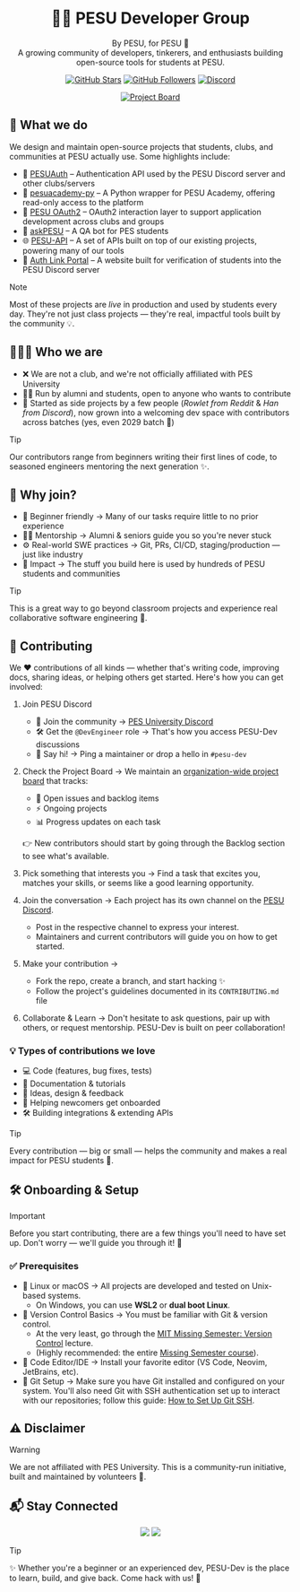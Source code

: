 <!-- Banner -->
<h1 align="center">👩‍💻 PESU Developer Group</h1>

<p align="center">
  By PESU, for PESU 💙<br/>
  A growing community of developers, tinkerers, and enthusiasts building open-source tools for students at PESU.
</p>

<p align="center">
  <a href="https://github.com/pesu-dev"><img src="https://img.shields.io/github/stars/pesu-dev?style=social" alt="GitHub Stars"></a>
  <a href="https://github.com/pesu-dev"><img src="https://img.shields.io/github/followers/pesu-dev?style=social" alt="GitHub Followers"></a>
  <a href="https://discord.gg/eZ3uFs2"><img src="https://img.shields.io/badge/Discord-Join%20Community-5865F2?logo=discord&style=social" alt="Discord">
</a>
</p>

<p align="center">
  <a href="https://github.com/orgs/pesu-dev/projects/4">
    <img src="https://img.shields.io/badge/Project%20Board-Track%20Progress-blue?style=for-the-badge&logo=github" alt="Project Board">
  </a>
</p>


## 🚀 What we do

We design and maintain open-source projects that students, clubs, and communities at PESU actually use. Some highlights include:

* 🔑 [PESUAuth](https://github.com/pesu-dev/auth) – Authentication API used by the PESU Discord server and other clubs/servers  
* 🐍 [pesuacademy-py](https://github.com/pesu-dev/pesuacademy) – A Python wrapper for PESU Academy, offering read-only access to the platform  
* 🔐 [PESU OAuth2](https://github.com/pesu-dev/oauth2) – OAuth2 interaction layer to support application development across clubs and groups  
* 🤖 [askPESU](https://github.com/pesu-dev/ask-pesu) – A QA bot for PES students  
* 🌐 [PESU-API](https://github.com/pesu-dev/pesu-api) – A set of APIs built on top of our existing projects, powering many of our tools
* 🔗 [Auth Link Portal](https://github.com/pesu-dev/auth-link-portal) – A website built for verification of students into the PESU Discord server
  

> [!NOTE]  
> Most of these projects are _live_ in production and used by students every day. They're not just class projects — they're real, impactful tools built by the community 💡.

## 🧑‍🤝‍🧑 Who we are

* ❌ We are not a club, and we're not officially affiliated with PES University  
* 👨‍🎓 Run by alumni and students, open to anyone who wants to contribute  
* 🌱 Started as side projects by a few people (*Rowlet from Reddit* & *Han from Discord*), now grown into a welcoming dev space with contributors across batches (yes, even 2029 batch 👀)  

> [!TIP]
> Our contributors range from beginners writing their first lines of code, to seasoned engineers mentoring the next generation ✨.


## 🌱 Why join?

* 🐣 Beginner friendly → Many of our tasks require little to no prior experience  
* 🧑‍🏫 Mentorship → Alumni & seniors guide you so you're never stuck  
* ⚙️ Real-world SWE practices → Git, PRs, CI/CD, staging/production — just like industry  
* 🎯 Impact → The stuff you build here is used by hundreds of PESU students and communities  

> [!TIP]  
> This is a great way to go beyond classroom projects and experience real collaborative software engineering 🚀.

## 🤝 Contributing

We ❤️ contributions of all kinds — whether that's writing code, improving docs, sharing ideas, or helping others get started. Here's how you can get involved:

1. Join PESU Discord
    - 💬 Join the community → [PES University Discord](https://discord.gg/eZ3uFs2)
    - 🛠️ Get the `@DevEngineer` role → That's how you access PESU-Dev discussions
    - 👋 Say hi! → Ping a maintainer or drop a hello in `#pesu-dev`  
3. Check the Project Board → We maintain an [organization-wide project board](https://github.com/orgs/pesu-dev/projects/4) that tracks:  
   * 🔎 Open issues and backlog items  
   * ⚡ Ongoing projects  
   * 📊 Progress updates on each task  

   👉 New contributors should start by going through the Backlog section to see what's available.  

4. Pick something that interests you → Find a task that excites you, matches your skills, or seems like a good learning opportunity.  

5. Join the conversation → Each project has its own channel on the [PESU Discord](https://discord.gg/eZ3uFs2).  
   * Post in the respective channel to express your interest.  
   * Maintainers and current contributors will guide you on how to get started.  

6. Make your contribution →  
   * Fork the repo, create a branch, and start hacking ✨  
   * Follow the project's guidelines documented in its `CONTRIBUTING.md` file  

7. Collaborate & Learn → Don't hesitate to ask questions, pair up with others, or request mentorship. PESU-Dev is built on peer collaboration!  

### 💡 Types of contributions we love
* 💻 Code (features, bug fixes, tests)  
* 📖 Documentation & tutorials  
* 🎨 Ideas, design & feedback  
* 🤲 Helping newcomers get onboarded  
* 🛠️ Building integrations & extending APIs  

> [!TIP]
> Every contribution — big or small — helps the community and makes a real impact for PESU students 🎯.


## 🛠️ Onboarding & Setup

>[!IMPORTANT]
> Before you start contributing, there are a few things you'll need to have set up. Don't worry — we'll guide you through it! 🚀

### ✅ Prerequisites
- 🐧 Linux or macOS → All projects are developed and tested on Unix-based systems.  
  * On Windows, you can use **WSL2** or **dual boot Linux**.  
- 🌱 Version Control Basics → You must be familiar with Git & version control.  
  * At the very least, go through the [MIT Missing Semester: Version Control](https://missing.csail.mit.edu/2020/version-control/) lecture.  
  * (Highly recommended: the entire [Missing Semester course](https://missing.csail.mit.edu/2020/)).  
- 📝 Code Editor/IDE → Install your favorite editor (VS Code, Neovim, JetBrains, etc).  
- 🔑 Git Setup → Make sure you have Git installed and configured on your system. You'll also need Git with SSH authentication set up to interact with our repositories; follow this guide: [How to Set Up Git SSH](https://www.freecodecamp.org/news/git-ssh-how-to/).



## ⚠️ Disclaimer

> [!WARNING]
> We are not affiliated with PES University. This is a community-run initiative, built and maintained by volunteers 🙌.


## 📬 Stay Connected

<p align="center">
  <a href="https://github.com/pesu-dev"><img src="https://img.shields.io/badge/GitHub-pesu--dev-black?logo=github&style=for-the-badge"></a>
  <a href="https://discord.gg/eZ3uFs2"><img src="https://img.shields.io/badge/Discord-Join%20Community-5865F2?logo=discord&logoColor=white&style=for-the-badge"></a>
</p>


> [!TIP]
> ✨ Whether you're a beginner or an experienced dev, PESU-Dev is the place to learn, build, and give back. Come hack with us! 🚀

